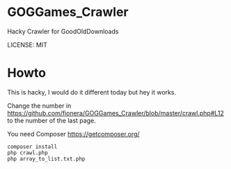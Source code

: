 # GOGGames_Crawler
Hacky Crawler for GoodOldDownloads

LICENSE: MIT

# Howto
This is hacky, I would do it different today but hey it works.

Change the number in https://github.com/fionera/GOGGames_Crawler/blob/master/crawl.php#L12 to the number of the last page.

You need Composer https://getcomposer.org/

```
composer install
php crawl.php
php array_to_list.txt.php
```
